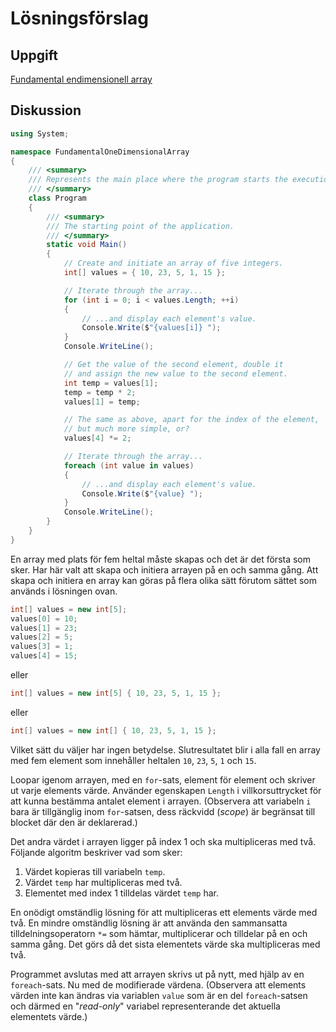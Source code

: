# Lösningsförslag

## Uppgift

[Fundamental endimensionell array](https://coursepress.gitbook.io/1dv024/ovningsuppgifter/del-1/fundamental-endimensionell-array)

## Diskussion

```c#
using System;

namespace FundamentalOneDimensionalArray
{
    /// <summary>
    /// Represents the main place where the program starts the execution.
    /// </summary>
    class Program
    {
        /// <summary>
        /// The starting point of the application.
        /// </summary>
        static void Main()
        {
            // Create and initiate an array of five integers.
            int[] values = { 10, 23, 5, 1, 15 };

            // Iterate through the array...
            for (int i = 0; i < values.Length; ++i)
            {
                // ...and display each element's value.
                Console.Write($"{values[i]} ");
            }
            Console.WriteLine();

            // Get the value of the second element, double it
            // and assign the new value to the second element.
            int temp = values[1];
            temp = temp * 2;
            values[1] = temp;

            // The same as above, apart for the index of the element,
            // but much more simple, or?
            values[4] *= 2;

            // Iterate through the array...
            foreach (int value in values)
            {
                // ...and display each element's value.
                Console.Write($"{value} ");
            }
            Console.WriteLine();
        }
    }
}
```

En array med plats för fem heltal måste skapas och det är det första som sker. Har här valt att skapa och initiera arrayen på en och samma gång. Att skapa och initiera en array kan göras på flera olika sätt förutom sättet som används i lösningen ovan.

```c#
int[] values = new int[5];
values[0] = 10;
values[1] = 23;
values[2] = 5;
values[3] = 1;
values[4] = 15;
```

eller

```c#
int[] values = new int[5] { 10, 23, 5, 1, 15 };
```

eller

```c#
int[] values = new int[] { 10, 23, 5, 1, 15 };
```

Vilket sätt du väljer har ingen betydelse. Slutresultatet blir i alla fall en array med fem element som innehåller heltalen `10`, `23`, `5`, `1` och `15`.

Loopar igenom arrayen, med en `for`-sats, element för element och skriver ut varje elements värde. Använder egenskapen `Length` i villkorsuttrycket för att kunna bestämma antalet element i arrayen. (Observera att variabeln `i` bara är tillgänglig inom `for`-satsen, dess räckvidd (_scope_) är begränsat till blocket där den är deklarerad.)

Det andra värdet i arrayen ligger på index 1 och ska multipliceras med två. Följande algoritm beskriver vad som sker:

1. Värdet kopieras till variabeln `temp`.
2. Värdet `temp` har multipliceras med två.
3. Elementet med index 1 tilldelas värdet `temp` har.

En onödigt omständlig lösning för att multipliceras ett elements värde med två. En mindre omständlig lösning är att använda den sammansatta tilldelningsoperatorn `*=` som hämtar, multiplicerar och tilldelar på en och samma gång. Det görs då det sista elementets värde ska multipliceras med två.

Programmet avslutas med att arrayen skrivs ut på nytt, med hjälp av en `foreach`-sats. Nu med de modifierade värdena. (Observera att elements värden inte kan ändras via variablen `value` som är en del `foreach`-satsen och därmed en "_read-only_" variabel representerande det aktuella elementets värde.)